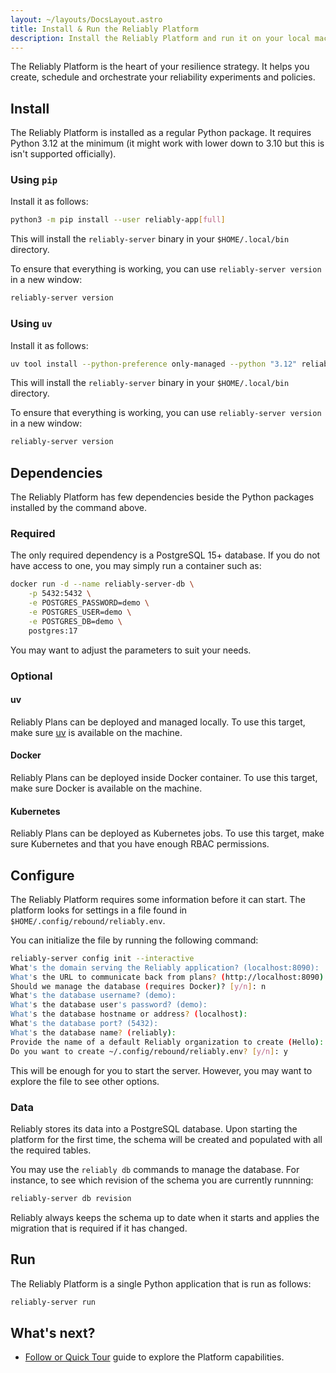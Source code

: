 ```yaml
---
layout: ~/layouts/DocsLayout.astro
title: Install & Run the Reliably Platform
description: Install the Reliably Platform and run it on your local machine
---
```


The Reliably Platform is the heart of your resilience strategy. It helps you
create, schedule and orchestrate your reliability experiments and policies.

## Install

The Reliably Platform is installed as a regular Python package. It requires
Python 3.12 at the minimum (it might work with lower down to 3.10 but this is
isn't supported officially).

### Using `pip`

Install it as follows:

```bash
python3 -m pip install --user reliably-app[full]
```

This will install the `reliably-server` binary in your `$HOME/.local/bin`
directory.

To ensure that everything is working, you can use `reliably-server version` in a
new window:

```bash
reliably-server version
```

### Using `uv`

Install it as follows:

```bash
uv tool install --python-preference only-managed --python "3.12" reliably-app[full]
```

This will install the `reliably-server` binary in your `$HOME/.local/bin`
directory.

To ensure that everything is working, you can use `reliably-server version` in a
new window:

```bash
reliably-server version
```

## Dependencies

The Reliably Platform has few dependencies beside the Python packages installed
by the command above.

### Required

The only required dependency is a PostgreSQL 15+ database. If you do not have
access to one, you may simply run a container such as:

```bash
docker run -d --name reliably-server-db \
    -p 5432:5432 \
    -e POSTGRES_PASSWORD=demo \
    -e POSTGRES_USER=demo \
    -e POSTGRES_DB=demo \
    postgres:17
```

You may want to adjust the parameters to suit your needs.

### Optional

#### uv

Reliably Plans can be deployed and managed locally. To use this target,
make sure [uv](https://docs.astral.sh/uv/) is available on the machine.

#### Docker

Reliably Plans can be deployed inside Docker container. To use this target,
make sure Docker is available on the machine.

#### Kubernetes

Reliably Plans can be deployed as Kubernetes jobs. To use this target,
make sure Kubernetes and that you have enough RBAC permissions.

## Configure

The Reliably Platform requires some information before it can start. The
platform looks for settings in a file found in
`$HOME/.config/rebound/reliably.env`.

You can initialize the file by running the following command:

```bash
reliably-server config init --interactive
What's the domain serving the Reliably application? (localhost:8090): 
What's the URL to communicate back from plans? (http://localhost:8090): 
Should we manage the database (requires Docker)? [y/n]: n
What's the database username? (demo): 
What's the database user's password? (demo): 
What's the database hostname or address? (localhost): 
What's the database port? (5432): 
What's the database name? (reliably): 
Provide the name of a default Reliably organization to create (Hello): 
Do you want to create ~/.config/rebound/reliably.env? [y/n]: y
```

This will be enough for you to start the server. However, you may want to
explore the file to see other options.

### Data

Reliably stores its data into a PostgreSQL database. Upon starting the
platform for the first time, the schema will be created and populated with
all the required tables.

You may use the `reliably db` commands to manage the database. For instance,
to see which revision of the schema you are currently runnning:

```bash
reliably-server db revision
```

Reliably always keeps the schema up to date when it starts and applies the
migration that is required if it has changed.

## Run

The Reliably Platform is a single Python application that is run as follows:

```bash
reliably-server run
```

## What's next?

- [Follow or Quick Tour](/docs/guides/tour/) guide to
  explore the Platform capabilities.
